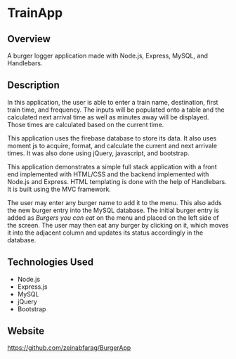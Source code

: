 # TrainApp

## Overview

A burger logger application made with Node.js, Express, MySQL, and Handlebars.

## Description

In this application, the user is able to enter a train name, destination, first train time, and frequency. The inputs will be populated onto a table and the calculated next arrival time as well as minutes away will be displayed. Those times are calculated based on the current time.

This application uses the firebase database to store its data. It also uses moment js to acquire, format, and calculate the current and next arrivale times. It was also done using jQuery, javascript, and bootstrap.


This application demonstrates a simple full stack application with a front end implemented with HTML/CSS and the backend implemented with Node.js and Express. HTML templating is done with the help of Handlebars. It is built using the MVC framework.

The user may enter any burger name to add it to the menu. This also adds the new burger entry into the MySQL database. The initial burger entry is added as *Burgers you can eat* on the menu and placed on the left side of the screen. The user may then eat any burger by clicking on it, which moves it into the adjacent column and updates its status accordingly in the database.

## Technologies Used
* Node.js
* Express.js
* MySQL
* jQuery
* Bootstrap

## Website

https://github.com/zeinabfarag/BurgerApp


